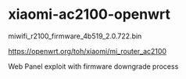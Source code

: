 # xiaomi-ac2100-openwrt
miwifi_r2100_firmware_4b519_2.0.722.bin  

https://openwrt.org/toh/xiaomi/mi_router_ac2100  

Web Panel exploit with firmware downgrade process  
